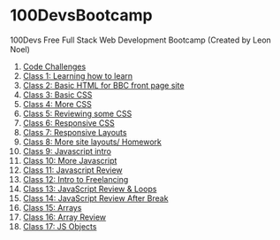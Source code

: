 # 100DevsBootcamp
100Devs Free Full Stack Web Development Bootcamp (Created by Leon Noel)

<ol>
   <li><a href="https://github.com/ArnoldPires/100DevsBootcamp/tree/main/challenges">Code Challenges</a></li>
   <li><a href="https://www.coursera.org/learn/learning-how-to-learn">Class 1: Learning how to learn</a></li>
   <li><a href="https://github.com/ArnoldPires/100DevsBootcamp/tree/main/class02-materials/bbc-site">Class 2: Basic HTML for BBC front page site</a></li>
   <li><a href="https://github.com/ArnoldPires/100DevsBootcamp/tree/main/class03-materials">Class 3: Basic CSS</a></li>
   <li><a href="https://github.com/ArnoldPires/100DevsBootcamp/tree/main/class04-materials">Class 4: More CSS</a></li>
   <li><a href="https://github.com/ArnoldPires/100DevsBootcamp/tree/main/class05-materials">Class 5: Reviewing some CSS</a></li>
   <li><a href="https://github.com/ArnoldPires/100DevsBootcamp/tree/main/class06-materials">Class 6: Responsive CSS</a></li>
   <li><a href="https://github.com/ArnoldPires/100DevsBootcamp/tree/main/class07-materials">Class 7: Responsive Layouts</a></li>
   <li><a href="https://github.com/ArnoldPires/100DevsBootcamp/tree/main/class08-materials">Class 8: More site layouts/ Homework</a></li>
   <li><a href="https://github.com/ArnoldPires/100DevsBootcamp/tree/main/class09-materials">Class 9: Javascript intro</a></li>
   <li><a href="https://github.com/ArnoldPires/100DevsBootcamp/tree/main/class10-materials">Class 10: More Javascript</a></li>
   <li><a href="https://github.com/ArnoldPires/100DevsBootcamp/tree/main/class11-materials">Class 11: Javascript Review</a></li>
   <li><a href="https://github.com/ArnoldPires/100DevsBootcamp/tree/main/class12-materials">Class 12: Intro to Freelancing</a></li>
   <li><a href="https://github.com/ArnoldPires/100DevsBootcamp/tree/main/class13-materials">Class 13: JavaScript Review & Loops</a></li>
   <li><a href="https://github.com/ArnoldPires/100DevsBootcamp/tree/main/class14-materials">Class 14: JavaScript Review After Break</a></li>
   <li><a href="https://github.com/ArnoldPires/100DevsBootcamp/tree/main/class15-materials">Class 15: Arrays</a></li>
   <li><a href="https://github.com/ArnoldPires/100DevsBootcamp/tree/main/class16-materials">Class 16: Array Review</a></li>
   <li><a href="https://github.com/ArnoldPires/100DevsBootcamp/tree/main/class17-materials">Class 17: JS Objects</a></li>
 </ol>
